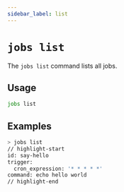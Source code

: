 ```yaml
---
sidebar_label: list
---
```


# `jobs list`

The `jobs list` command lists all jobs.

## Usage

```bash
jobs list
```

## Examples

```bash
> jobs list
// highlight-start
​id: say-hello
​trigger:
​  cron_expression: '* * * * *'
​command: echo hello world
// highlight-end
```
